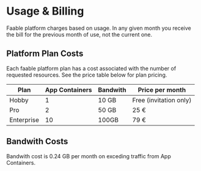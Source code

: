 # Usage & Billing

Faable platform charges based on usage. In any given month you receive the bill for the previous month of use, not the current one.

## Platform Plan Costs

Each faable platform plan has a cost associated with the number of requested resources. See the price table below for plan pricing.

| Plan | App Containers | Bandwith | Price per month |
| ---- | -------------- | -------- | ----- |  
| Hobby | 1 | 10 GB | Free (invitation only) |
| Pro | 2 | 50 GB | 25 € |
| Enterprise | 10 | 100GB | 79 € |


## Bandwith Costs

Bandwith cost is 0.24 GB per month on exceding traffic from App Containers.
